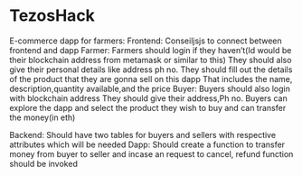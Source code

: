# TezosHack

E-commerce dapp for farmers:
Frontend:
Conseiljsjs to connect between frontend and dapp
Farmer:
Farmers should login if they haven’t(Id would be their blockchain address from metamask or similar to this)
They should also give their personal details like address ph no.
They should fill out the details of the product that they are gonna sell on this dapp That includes the name, description,quantity available,and the price
Buyer:
Buyers should also login with blockchain address
They should give their address,Ph no.
Buyers can explore the dapp and select the product they wish to buy and can transfer the money(in eth)

Backend:
Should have two tables for buyers and sellers with respective attributes which will be needed
Dapp:
Should create a function to transfer money from buyer to seller and incase an request to cancel, refund function should be invoked

